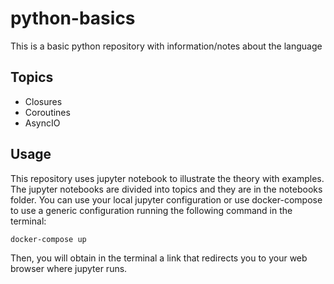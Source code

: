 # python-basics
This is a basic python repository with information/notes about the language

## Topics
- Closures
- Coroutines
- AsyncIO

## Usage
This repository uses jupyter notebook to illustrate the theory  with examples.
The jupyter notebooks are divided into topics and they are in the notebooks folder.
You can use your local jupyter configuration or use docker-compose to use a generic configuration running the following command in the terminal:

```sh
docker-compose up
```

Then, you will obtain in the terminal a link that redirects you to your web browser where jupyter runs.



